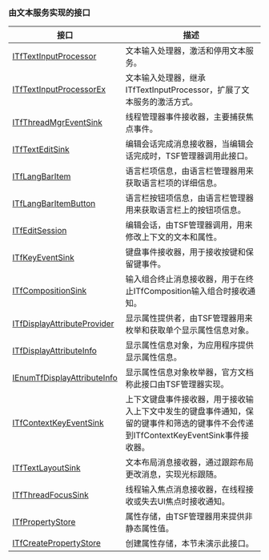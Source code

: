 ### 由文本服务实现的接口

接口																			|描述
-|-
[ITfTextInputProcessor](TextService/ITfTextInputProcessor.md)				|文本输入处理器，激活和停用文本服务。
[ITfTextInputProcessorEx](TextService/ITfTextInputProcessorEx.md)			|文本输入处理器，继承ITfTextInputProcessor，扩展了文本服务的激活方式。
[ITfThreadMgrEventSink](TextService/ITfThreadMgrEventSink.md)				|线程管理器事件接收器，主要捕获焦点事件。
[ITfTextEditSink](TextService/ITfTextEditSink.md)							|编辑会话完成消息接收器，当编辑会话完成时，TSF管理器调用此接口。
[ITfLangBarItem](TextService/ITfLangBarItem.md)								|语言栏项信息，由语言栏管理器用来获取语言栏项的详细信息。
[ITfLangBarItemButton](TextService/ITfLangBarItemButton.md)					|语言栏按钮项信息，由语言栏管理器用来获取语言栏上的按钮项信息。
[ITfEditSession](TextService/ITfEditSession.md)								|编辑会话，由TSF管理器调用，用来修改上下文的文本和属性。
[ITfKeyEventSink](TextService/ITfKeyEventSink.md)							|键盘事件接收器，用于接收按键和保留键事件。
[ITfCompositionSink](TextService/ITfCompositionSink.md)						|输入组合终止消息接收器，用于在终止ITfComposition输入组合时接收通知。
[ITfDisplayAttributeProvider](TextService/ITfDisplayAttributeProvider.md)	|显示属性提供者，由TSF管理器用来枚举和获取单个显示属性信息对象。
[ITfDisplayAttributeInfo](TextService/ITfDisplayAttributeInfo.md)			|显示属性信息对象，为应用程序提供显示属性信息。
[IEnumTfDisplayAttributeInfo](TextService/IEnumTfDisplayAttributeInfo.md)	|显示属性信息对象枚举器，官方文档称此接口由TSF管理器实现。
[ITfContextKeyEventSink](TextService/ITfContextKeyEventSink.md)				|上下文键盘事件接收器，用于接收输入上下文中发生的键盘事件通知，保留的键事件和筛选的键事件不会传递到ITfContextKeyEventSink事件接收器。
[ITfTextLayoutSink](TextService/ITfTextLayoutSink.md)						|文本布局消息接收器，通过跟踪布局更改消息，实现光标跟随。
[ITfThreadFocusSink](TextService/ITfThreadFocusSink.md)						|线程输入焦点消息接收器，在线程接收或失去UI焦点时接收通知。
[ITfPropertyStore](TextService/ITfPropertyStore.md)							|属性存储，由TSF管理器用来提供非静态属性值。
[ITfCreatePropertyStore](TextService/ITfCreatePropertyStore.md)				|创建属性存储，本节未演示此接口。